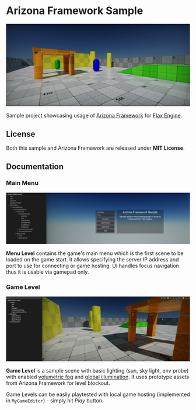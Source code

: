 # Arizona Framework Sample

![Arizona Framework Sample](Documentation/screenshot.png)

Sample project showcasing usage of [Arizona Framework](https://github.com/FlaxEngine/ArizonaFramework) for [Flax Engine](https://flaxengine.com/).

## License

Both this sample and Arizona Framework are released under **MIT License**.

## Documentation

### Main Menu

![Main Menu](Documentation/main-menu.png)

**Menu Level** contains the game's main menu which is the first scene to be loaded on the game start. It allows specifying the server IP address and port to use for connecting or game hosting. UI handles focus navigation thus it is usable via gamepad only.

### Game Level

![Game Level](Documentation/game-level.png)

**Game Level** is a sample scene with basic lighting (sun, sky light, env probe) with enabled [volumetric fog](https://docs.flaxengine.com/manual/graphics/fog-effects/volumetric-fog.html) and [global illumination](https://docs.flaxengine.com/manual/graphics/lighting/gi/realtime.html). It uses prototype assets from Arizona Framework for level blockout.

Game Levels can be easily playtested with local game hosting (implemented in `MyGameEditor`) - simply hit *Play* button.
